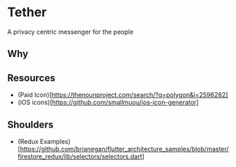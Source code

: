 # Tether

A privacy centric messenger for the people

## Why

## Resources

- (Paid Icon)[https://thenounproject.com/search/?q=polygon&i=2596282]
- (iOS icons)[https://github.com/smallmuou/ios-icon-generator]


## Shoulders
- (Redux Examples)[https://github.com/brianegan/flutter_architecture_samples/blob/master/firestore_redux/lib/selectors/selectors.dart]
